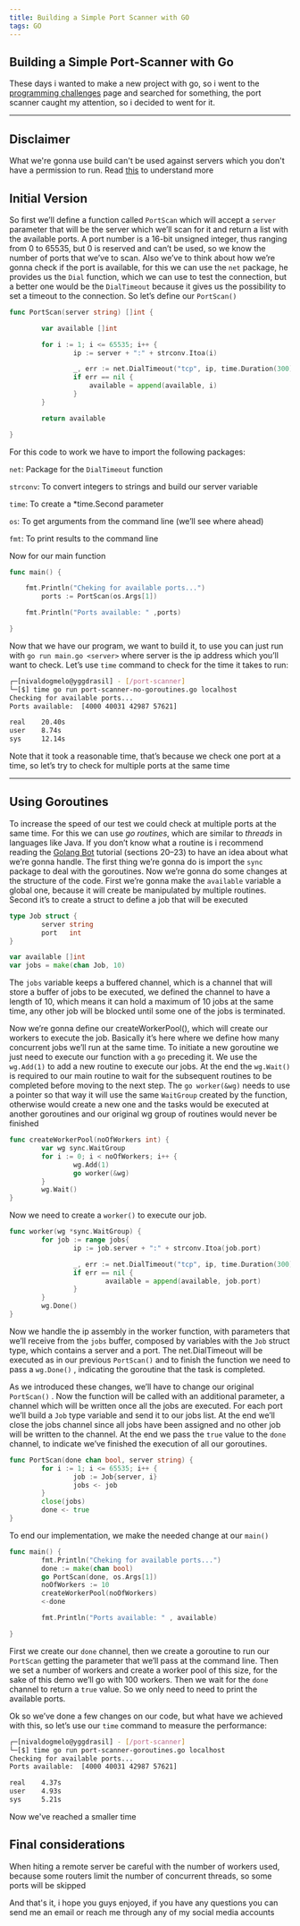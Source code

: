 ```yaml
---
title: Building a Simple Port Scanner with GO
tags: GO
---
```


## Building a Simple Port-Scanner with Go

These days i wanted to make a new project with go, so i went to the [programming challenges](https://github.com/thinkbreak/programming-challenges) page and searched for something, the port
scanner caught my attention, so i decided to went for it.

----------

## Disclaimer

What we're gonna use build can't be used against servers which you don't have a permission to run. Read [this](https://nmap.org/book/legal-issues.html "nmap legal issues") to understand more

## Initial Version

So first we’ll define a function called `PortScan` which will accept a `server` parameter that will be the server which we’ll scan for it and return a list with the available ports. 
A port number is a 16-bit unsigned integer, thus ranging from 0 to 65535, but 0 is reserved and can’t be used, so we know the number of ports that we’ve to scan. Also we’ve to think 
about how we’re gonna check if the port is available, for this we can use the `net` package, he provides us the `Dial` function, which we can use to test the connection, but a better 
one would be the `DialTimeout` because it gives us the possibility to set a timeout to the connection. So let’s define our `PortScan()`

```go
func PortScan(server string) []int {

        var available []int

        for i := 1; i <= 65535; i++ {
                ip := server + ":" + strconv.Itoa(i)

                _, err := net.DialTimeout("tcp", ip, time.Duration(300)*time.Millisecond)
                if err == nil {
                    available = append(available, i)
                }
        }

        return available

}
```

For this code to work we have to import the following packages:

`net`: Package for the `DialTimeout` function

`strconv`: To convert integers to strings and build our server variable

`time`: To create a *time.Second parameter

`os`: To get arguments from the command line (we’ll see where ahead)

`fmt`: To print results to the command line

Now for our main function

```go
func main() {

    fmt.Println("Cheking for available ports...")
        ports := PortScan(os.Args[1])

    fmt.Println("Ports available: " ,ports)

}
```

Now that we have our program, we want to build it, to use you can just run with `go run main.go <server>` where server is the ip address which you’ll want to check. Let’s use `time` command
to check for the time it takes to run:

```bash
┌─[nivaldogmelo@yggdrasil] - [/port-scanner]
└─[$] time go run port-scanner-no-goroutines.go localhost
Checking for available ports...
Ports available:  [4000 40031 42987 57621]

real    20.40s
user    8.74s
sys     12.14s

```

Note that it took a reasonable time, that’s because we check one port at a time, so let’s try to check for multiple ports at the same time

----------

## Using Goroutines

To increase the speed of our test we could check at multiple ports at the same time. For this we can use _go routines_, which are similar to _threads_ in languages like Java. If you don’t
know what a routine is i recommend reading the [Golang Bot](https://golangbot.com/learn-golang-series/) tutorial (sections 20–23) to have an idea about what we’re gonna handle.
The first thing we’re gonna do is import the `sync` package to deal with the goroutines. Now we’re gonna do some changes at the structure of the code. First we’re gonna make the `available`
variable a global one, because it will create be manipulated by multiple routines. Second it’s to create a struct to define a job that will be executed

```go
type Job struct {
        server string
        port   int
}

var available []int
var jobs = make(chan Job, 10)
```

The `jobs` variable keeps a buffered channel, which is a channel that will store a buffer of jobs to be executed, we defined the channel to have a length of 10, which means it can hold a 
maximum of 10 jobs at the same time, any other job will be blocked until some one of the jobs is terminated.

Now we’re gonna define our createWorkerPool(), which will create our workers to execute the job. Basically it’s here where we define how many concurrent jobs we’ll run at the same time.
To initiate a new goroutine we just need to execute our function with a `go` preceding it. We use the `wg.Add(1)` to add a new routine to execute our jobs. At the end the `wg.Wait()` 
is required to our main routine to wait for the subsequent routines to be completed before moving to the next step. The `go worker(&wg)` needs to use a pointer so that way it will use the
same `WaitGroup` created by the function, otherwise would create a new one and the tasks would be executed at another goroutines and our original wg group of routines would never be finished

```go
func createWorkerPool(noOfWorkers int) {
        var wg sync.WaitGroup
        for i := 0; i < noOfWorkers; i++ {
                wg.Add(1)
                go worker(&wg)
        }
        wg.Wait()
}
```

Now we need to create a `worker()` to execute our job.

```go
func worker(wg *sync.WaitGroup) {
        for job := range jobs{
                ip := job.server + ":" + strconv.Itoa(job.port)

                _, err := net.DialTimeout("tcp", ip, time.Duration(300)*time.Millisecond)
                if err == nil {
                        available = append(available, job.port)
                }
        }
        wg.Done()
}
```

Now we handle the ip assembly in the worker function, with parameters that we’ll receive from the `jobs` buffer, composed by variables with the `Job` struct type, which contains a server and a 
port. The net.DialTimeout will be executed as in our previous `PortScan()` and to finish the function we need to pass a `wg.Done()` , indicating the goroutine that the task is completed.

As we introduced these changes, we’ll have to change our original `PortScan()` . Now the function will be called with an additional parameter, a channel which will be written once all the jobs
are executed. For each port we’ll build a `Job` type variable and send it to our jobs list. At the end we’ll close the jobs channel since all jobs have been assigned and no other job will be
written to the channel. At the end we pass the `true` value to the `done` channel, to indicate we’ve finished the execution of all our goroutines.

```go
func PortScan(done chan bool, server string) {
        for i := 1; i <= 65535; i++ {
                job := Job{server, i}
                jobs <- job
        }
        close(jobs)
        done <- true
}
```

To end our implementation, we make the needed change at our `main()`

```go
func main() {
        fmt.Println("Cheking for available ports...")
        done := make(chan bool)
        go PortScan(done, os.Args[1])
        noOfWorkers := 10
        createWorkerPool(noOfWorkers)
        <-done

        fmt.Println("Ports available: " , available)

}
```

First we create our `done` channel, then we create a goroutine to run our `PortScan` getting the parameter that we’ll pass at the command line. Then we set a number of workers and 
create a worker pool of this size, for the sake of this demo we’ll go with 100 workers. Then we wait for the `done` channel to return a `true` value. So we only need to need to print
the available ports.

Ok so we’ve done a few changes on our code, but what have we achieved with this, so let’s use our `time` command to measure the performance:

```bash
┌─[nivaldogmelo@yggdrasil] - [/port-scanner]
└─[$] time go run port-scanner-goroutines.go localhost
Checking for available ports...
Ports available:  [4000 40031 42987 57621]

real    4.37s
user    4.93s
sys     5.21s
```

Now we've reached a smaller time

## Final considerations

When hiting a remote server be careful with the number of workers used, because some routers limit the number of concurrent threads, so some ports will be skipped

And that's it, i hope you guys enjoyed, if you have any questions you can send me an email or reach me through any of my social media accounts
